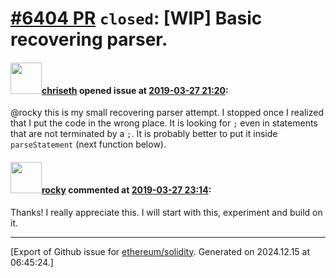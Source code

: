 # [\#6404 PR](https://github.com/ethereum/solidity/pull/6404) `closed`: [WIP] Basic recovering parser.

#### <img src="https://avatars.githubusercontent.com/u/9073706?v=4" width="50">[chriseth](https://github.com/chriseth) opened issue at [2019-03-27 21:20](https://github.com/ethereum/solidity/pull/6404):

@rocky this is my small recovering parser attempt. I stopped once I realized that I put the code in the wrong place. It is looking for `;` even in statements that are not terminated by a `;`. It is probably better to put it inside `parseStatement` (next function below).

#### <img src="https://avatars.githubusercontent.com/u/8851?v=4" width="50">[rocky](https://github.com/rocky) commented at [2019-03-27 23:14](https://github.com/ethereum/solidity/pull/6404#issuecomment-477382443):

Thanks! I really appreciate this. I will start with this, experiment and build on it.


-------------------------------------------------------------------------------



[Export of Github issue for [ethereum/solidity](https://github.com/ethereum/solidity). Generated on 2024.12.15 at 06:45:24.]
